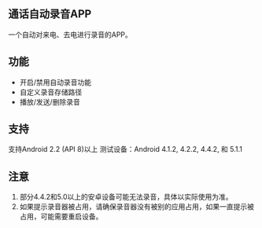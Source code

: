 ## 通话自动录音APP

一个自动对来电、去电进行录音的APP。

## 功能

* 开启/禁用自动录音功能
* 自定义录音存储路径
* 播放/发送/删除录音

## 支持

支持Android 2.2 (API 8)以上
测试设备：Android 4.1.2, 4.2.2, 4.4.2, 和 5.1.1

## 注意

1. 部分4.4.2和5.0以上的安卓设备可能无法录音，具体以实际使用为准。
2. 如果提示录音器被占用，请确保录音器没有被别的应用占用，如果一直提示被占用，可能需要重启设备。
